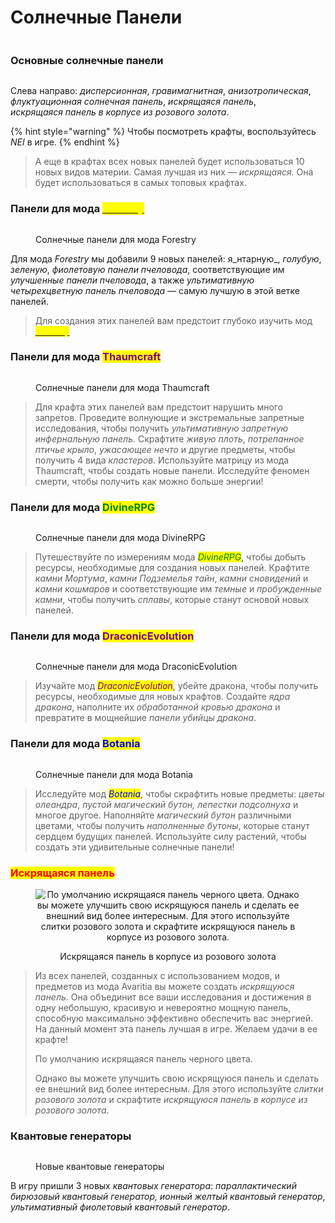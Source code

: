 # Солнечные Панели

<figure><img src="../../.gitbook/assets/HtKSPUtd2paw_VikWt9Z6SLOHBslghnovWcC9VKnWapZE1PKPJSC1mTgmwkJ-vNEonsx7xlpYneAlburB1m_-lgx.jpg" alt=""><figcaption></figcaption></figure>

### Основные солнечные панели

<figure><img src="../../.gitbook/assets/_mh2Pe2WYURZQyqryNcBt9lmnl5dtKt6IdG1yleTciAV3JUiXBkK7GGuJhtpDLpRakAVB6d1j-MZIIZVReproy6S.jpg" alt=""><figcaption></figcaption></figure>

Слева направо: _дисперсионная_, _гравимагнитная_, _анизотропическая_,\
_флуктуационная солнечная панель_, _искрящаяся панель_,\
_искрящаяся панель в корпусе из розового золота_.

{% hint style="warning" %}
Чтобы посмотреть крафты, воспользуйтесь _NEI_ в игре.
{% endhint %}

> А еще в крафтах всех новых панелей будет использоваться 10 новых видов материи. Самая лучшая из них — _искрящаяся._ Она будет использоваться в самых топовых крафтах.

### Панели для мода [<mark style="color:yellow;">Forestry</mark>](broken-reference)

<figure><img src="../../.gitbook/assets/wU6z6pCxv1x16akSxBOYuxyDaZFub7ZH4eu0m9wueqVqFiSU8RBYfEM9KrMgtg4X50TT7RNEfvS2eYmPtv4mcW3a.jpg" alt=""><figcaption><p>Солнечные панели для мода Forestry</p></figcaption></figure>

Для мода _Forestry_ мы добавили 9 новых панелей: я_нтарную_, _голубую_, _зеленую_, _фиолетовую панели пчеловода_, соответствующие им _улучшенные панели пчеловода_, а также _ультимативную четырехцветную панель пчеловода_ — самую лучшую в этой ветке панелей.

> Для создания этих панелей вам предстоит глубоко изучить мод [_<mark style="color:yellow;">Forestry</mark>_](broken-reference)

### Панели для мода <mark style="color:purple;">Thaumcraft</mark>

<figure><img src="../../.gitbook/assets/vBQ-xB9tf2CcKFWemLz1452S30SA_SkRfjjhfidY9bEStqDBXqt8tQCdC4Pt1Wyg_OItc4pD-uc5THuLGkUxngnp.jpg" alt=""><figcaption><p>Солнечные панели для мода Thaumcraft</p></figcaption></figure>

> Для крафта этих панелей вам предстоит нарушить много запретов. Проведите волнующие и экстремальные запретные исследования, чтобы получить _ультимативную запретную инфернальную панель_. Скрафтите _живую плоть_, _потрепанное птичье крыло_, _ужасающее нечто_ и другие предметы, чтобы получить 4 вида _кластеров_. Используйте матрицу из мода Thaumcraft, чтобы создать новые панели. Исследуйте феномен смерти, чтобы получить как можно больше энергии!

### Панели для мода <mark style="color:green;">DivineRPG</mark>

<figure><img src="../../.gitbook/assets/BJf3_GlbqEDJJfDFaRLJAEpEewlmL3WSr9VVQ02IvAeO_p2zcSoaMswDxcbZGQGfOAp7F1GOGpcitV1iDlerfA63.jpg" alt=""><figcaption><p>Солнечные панели для мода DivineRPG</p></figcaption></figure>

> Путешествуйте по измерениям мода _<mark style="color:green;">DivineRPG</mark>_, чтобы добыть ресурсы, необходимые для создания новых панелей. Крафтите _камни Мортума_, _камни Подземелья тайн_, _камни сновидений_ и _камни кошмаров_ и соответствующие им _темные_ и _пробужденные камни_, чтобы получить _сплавы_, которые станут основой новых панелей.

### Панели для мода <mark style="color:purple;">DraconicEvolution</mark>

<figure><img src="../../.gitbook/assets/fDCRrBvQpwEr60GT4zse9oMmA0YODkJqmkR5NnzYPkBQ8foPRpMMrLSIK2qi3uT3A_twusWUQlMDSJmeNEMzkV80.jpg" alt=""><figcaption><p>Солнечные панели для мода DraconicEvolution</p></figcaption></figure>

> Изучайте мод _<mark style="color:purple;">DraconicEvolution</mark>_, убейте дракона, чтобы получить ресурсы, необходимые для новых крафтов. Создайте _ядра дракона_, наполните их _обработанной кровью дракона_ и превратите в мощнейшие _панели убийцы дракона_.

### Панели для мода <mark style="color:blue;">Botania</mark>

<figure><img src="../../.gitbook/assets/Ek3rBBSz2ogguk2npV0L8hBdXOVLuaZ_gDleQzkbsLwaYkQQTwqJeaGtNeg-vfSqym3Xsk42mzBje6303By53xPL.jpg" alt=""><figcaption><p>Солнечные панели для мода Botania</p></figcaption></figure>

> Исследуйте мод _<mark style="color:blue;">Botania</mark>_, чтобы скрафтить новые предметы: _цветы олеандра_, _пустой магический бутон,_ _лепестки подсолнуха_ и многое другое. Наполняйте _магический бутон_ различными цветами, чтобы получить _наполненные бутоны_, которые станут сердцем будущих панелей. Используйте силу растений, чтобы создать эти удивительные солнечные панели!

### <mark style="color:red;">Искрящаяся панель</mark>

<div align="center">

<figure><img src="../../.gitbook/assets/kdQjCxg5ygBahhZ4eoWZJPFNDGuvMqL9ELVMe1yHf5Hepgp8W3i1qMEUB9zlN6DTs9xJZk1WNz1zDvS16HTMxeGY.jpg" alt="По умолчанию искрящаяся панель черного цвета.  Однако вы можете улучшить свою искрящуюся панель и сделать ее внешний вид более интересным. Для этого используйте слитки розового золота и скрафтите искрящуюся панель в корпусе из розового золота."><figcaption><p>Искрящаяся панель в корпусе из розового золота</p></figcaption></figure>

</div>

> Из всех панелей, созданных с использованием модов, и предметов из мода Avaritia вы можете создать _искрящуюся панель_. Она объединит все ваши исследования и достижения в одну небольшую, красивую и невероятно мощную панель, способную максимально эффективно обеспечить вас энергией. На данный момент эта панель лучшая в игре. Желаем удачи в ее крафте!
>
> По умолчанию искрящаяся панель черного цвета.
>
> Однако вы можете улучшить свою искрящуюся панель и сделать ее внешний вид более интересным. Для этого используйте _слитки розового золота_ и скрафтите _искрящуюся панель в корпусе из розового золота_.

### Квантовые генераторы

<figure><img src="../../.gitbook/assets/kvgen.jpg" alt=""><figcaption><p>Новые квантовые генераторы</p></figcaption></figure>

В игру пришли 3 новых _квантовых генератора_: _параллактический бирюзовый квантовый генератор, ионный желтый квантовый генератор_, _ультимативный фиолетовый квантовый генератор_.
